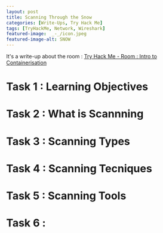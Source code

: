 ```yaml
---
layout: post
title: Scanning Through the Snow
categories: [Write-Ups, Try Hack Me]
tags: [TryHackMe, Network, Wireshark]
featured-image:  _-_/icon.jpeg
featured-image-alt: SNOW 
---
```


It's a write-up about the room : [Try Hack Me - Room : Intro to Containerisation](https://tryhackme.com/room/introtocontainerisation)

# Task 1 : Learning Objectives
# Task 2 : What is Scannning
# Task 3 : Scanning Types
# Task 4 : Scanning Tecniques
# Task 5 : Scanning Tools
# Task 6 : 